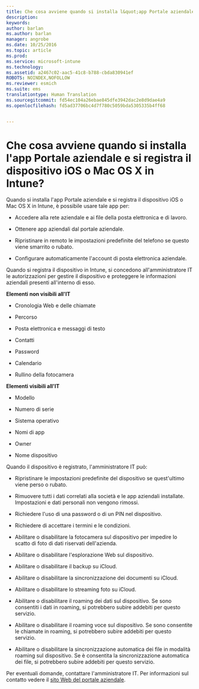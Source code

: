 ```yaml
---
title: Che cosa avviene quando si installa l&quot;app Portale aziendale e si registra il dispositivo iOS o Mac OS X in Intune? | Microsoft Intune
description: 
keywords: 
author: barlan
ms.author: barlan
manager: angrobe
ms.date: 10/25/2016
ms.topic: article
ms.prod: 
ms.service: microsoft-intune
ms.technology: 
ms.assetid: a2467c02-aac5-41c8-b788-cbda830941ef
ROBOTS: NOINDEX,NOFOLLOW
ms.reviewer: esmich
ms.suite: ems
translationtype: Human Translation
ms.sourcegitcommit: fd54ec104a26ebae845dfe3942dac2e8d9dae4a9
ms.openlocfilehash: fd5ad37706bc4d7f780c5059bda5305335b4ff68


---
```



# Che cosa avviene quando si installa l'app Portale aziendale e si registra il dispositivo iOS o Mac OS X in Intune?

Quando si installa l'app Portale aziendale e si registra il dispositivo iOS o Mac OS X in Intune, è possibile usare tale app per:

-   Accedere alla rete aziendale e ai file della posta elettronica e di lavoro.

-   Ottenere app aziendali dal portale aziendale.

-   Ripristinare in remoto le impostazioni predefinite del telefono se questo viene smarrito o rubato.

-   Configurare automaticamente l'account di posta elettronica aziendale.

Quando si registra il dispositivo in Intune, si concedono all'amministratore IT le autorizzazioni per gestire il dispositivo e proteggere le informazioni aziendali presenti all'interno di esso.

**Elementi non visibili all'IT**

-   Cronologia Web e delle chiamate

-   Percorso

-   Posta elettronica e messaggi di testo

-   Contatti

-   Password

-   Calendario

-   Rullino della fotocamera

**Elementi visibili all'IT**

-   Modello

-   Numero di serie

-   Sistema operativo

-   Nomi di app

-   Owner

-   Nome dispositivo

Quando il dispositivo è registrato, l'amministratore IT può:

-   Ripristinare le impostazioni predefinite del dispositivo se quest'ultimo viene perso o rubato.

-   Rimuovere tutti i dati correlati alla società e le app aziendali installate. Impostazioni e dati personali non vengono rimossi.

-   Richiedere l'uso di una password o di un PIN nel dispositivo.

-   Richiedere di accettare i termini e le condizioni.

-   Abilitare o disabilitare la fotocamera sul dispositivo per impedire lo scatto di foto di dati riservati dell'azienda.

-   Abilitare o disabilitare l'esplorazione Web sul dispositivo.

-   Abilitare o disabilitare il backup su iCloud.

-   Abilitare o disabilitare la sincronizzazione dei documenti su iCloud.

-   Abilitare o disabilitare lo streaming foto su iCloud.

-   Abilitare o disabilitare il roaming dei dati sul dispositivo. Se sono consentiti i dati in roaming, si potrebbero subire addebiti per questo servizio.

-   Abilitare o disabilitare il roaming voce sul dispositivo. Se sono consentite le chiamate in roaming, si potrebbero subire addebiti per questo servizio.

-   Abilitare o disabilitare la sincronizzazione automatica dei file in modalità roaming sul dispositivo. Se è consentita la sincronizzazione automatica dei file, si potrebbero subire addebiti per questo servizio.

Per eventuali domande, contattare l'amministratore IT. Per informazioni sul contatto vedere il [sito Web del portale aziendale](http://portal.manage.microsoft.com).



<!--HONumber=Oct16_HO2-->


